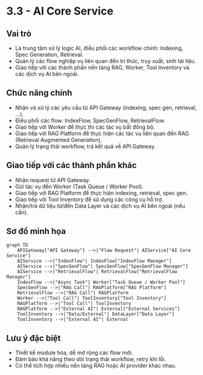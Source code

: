 # 3.3 - AI Core Service

## Vai trò
- Là trung tâm xử lý logic AI, điều phối các workflow chính: Indexing, Spec Generation, Retrieval.
- Quản lý các flow nghiệp vụ liên quan đến tri thức, truy xuất, sinh tài liệu.
- Giao tiếp với các thành phần nền tảng RAG, Worker, Tool Inventory và các dịch vụ AI bên ngoài.

## Chức năng chính
- Nhận và xử lý các yêu cầu từ API Gateway (indexing, spec gen, retrieval, ...).
- Điều phối các flow: IndexFlow, SpecGenFlow, RetrievalFlow.
- Giao tiếp với Worker để thực thi các tác vụ bất đồng bộ.
- Giao tiếp với RAG Platform để thực hiện các tác vụ liên quan đến RAG (Retrieval Augmented Generation).
- Quản lý trạng thái workflow, trả kết quả về API Gateway.

## Giao tiếp với các thành phần khác
- Nhận request từ API Gateway.
- Gửi tác vụ đến Worker (Task Queue / Worker Pool).
- Giao tiếp với RAG Platform để thực hiện indexing, retrieval, spec gen.
- Giao tiếp với Tool Inventory để sử dụng các công cụ hỗ trợ.
- Nhận/trả dữ liệu từ/đến Data Layer và các dịch vụ AI bên ngoài (nếu cần).

## Sơ đồ minh họa

```mermaid
graph TD
    APIGateway["API Gateway"] -->|"Flow Request"| AIService["AI Core Service"]
    AIService -->|"IndexFlow"| IndexFlow["IndexFlow Manager"]
    AIService -->|"SpecGenFlow"| SpecGenFlow["SpecGenFlow Manager"]
    AIService -->|"RetrievalFlow"| RetrievalFlow["RetrievalFlow Manager"]
    IndexFlow -->|"Async Task"| Worker["Task Queue / Worker Pool"]
    SpecGenFlow -->|"RAG Call"| RAGPlatform["RAG Platform"]
    RetrievalFlow -->|"RAG Call"| RAGPlatform
    Worker -->|"Tool Call"| ToolInventory["Tool Inventory"]
    RAGPlatform -->|"Tool Call"| ToolInventory
    RAGPlatform -->|"External AI"| External["External Services"]
    ToolInventory -->|"Data/External"| DataLayer["Data Layer"]
    ToolInventory -->|"External AI"| External
```

## Lưu ý đặc biệt
- Thiết kế module hóa, dễ mở rộng các flow mới.
- Đảm bảo khả năng theo dõi trạng thái workflow, retry khi lỗi.
- Có thể tích hợp nhiều nền tảng RAG hoặc AI provider khác nhau. 